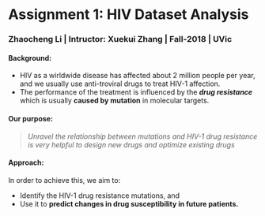 # Assignment 1: HIV Dataset Analysis
### Zhaocheng Li | Intructor: Xuekui Zhang | Fall-2018 | UVic

#### Background:
- HIV as a wirldwide disease has affected about 2 million people per year, and we usually use anti-troviral drugs to treat HIV-1 affection.
- The performance of the treatment is influenced by the ***drug resistance*** which is usually **caused by mutation** in molecular targets.
#### Our purpose:
> *Unravel the relationship between mutations and HIV-1 drug resistance is very helpful to design new drugs and optimize existing drugs*
#### Approach:
In order to achieve this, we aim to:
- Identify the HIV-1 drug resistance mutations, and
- Use it to **predict changes in drug susceptibility in future patients.**

